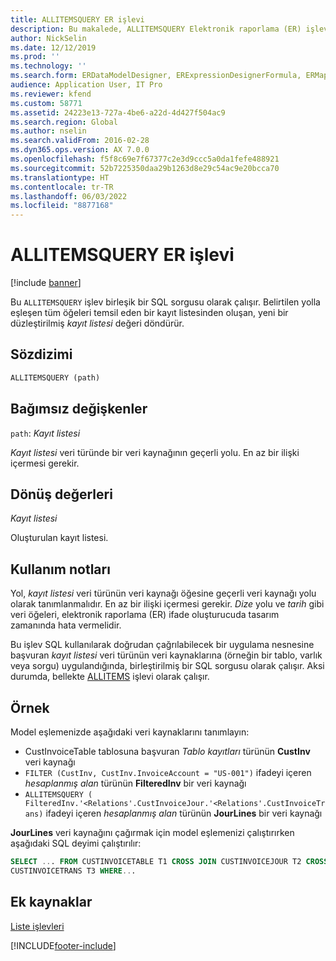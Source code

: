 ```yaml
---
title: ALLITEMSQUERY ER işlevi
description: Bu makalede, ALLITEMSQUERY Elektronik raporlama (ER) işlevinin nasıl kullanıldığı hakkında bilgi sağlanmaktadır.
author: NickSelin
ms.date: 12/12/2019
ms.prod: ''
ms.technology: ''
ms.search.form: ERDataModelDesigner, ERExpressionDesignerFormula, ERMappedFormatDesigner, ERModelMappingDesigner
audience: Application User, IT Pro
ms.reviewer: kfend
ms.custom: 58771
ms.assetid: 24223e13-727a-4be6-a22d-4d427f504ac9
ms.search.region: Global
ms.author: nselin
ms.search.validFrom: 2016-02-28
ms.dyn365.ops.version: AX 7.0.0
ms.openlocfilehash: f5f8c69e7f67377c2e3d9ccc5a0da1fefe488921
ms.sourcegitcommit: 52b7225350daa29b1263d8e29c54ac9e20bcca70
ms.translationtype: HT
ms.contentlocale: tr-TR
ms.lasthandoff: 06/03/2022
ms.locfileid: "8877168"
---
```

# <a name="allitemsquery-er-function"></a>ALLITEMSQUERY ER işlevi

[!include [banner](../includes/banner.md)]

Bu `ALLITEMSQUERY` işlev birleşik bir SQL sorgusu olarak çalışır. Belirtilen yolla eşleşen tüm öğeleri temsil eden bir kayıt listesinden oluşan, yeni bir düzleştirilmiş *kayıt listesi* değeri döndürür.

## <a name="syntax"></a>Sözdizimi

```vb
ALLITEMSQUERY (path)
```

## <a name="arguments"></a>Bağımsız değişkenler

`path`: *Kayıt listesi*

*Kayıt listesi* veri türünde bir veri kaynağının geçerli yolu. En az bir ilişki içermesi gerekir.

## <a name="return-values"></a>Dönüş değerleri

*Kayıt listesi*

Oluşturulan kayıt listesi.

## <a name="usage-notes"></a>Kullanım notları

Yol, *kayıt listesi* veri türünün veri kaynağı öğesine geçerli veri kaynağı yolu olarak tanımlanmalıdır. En az bir ilişki içermesi gerekir. *Dize* yolu ve *tarih* gibi veri öğeleri, elektronik raporlama (ER) ifade oluşturucuda tasarım zamanında hata vermelidir.

Bu işlev SQL kullanılarak doğrudan çağrılabilecek bir uygulama nesnesine başvuran *kayıt listesi* veri türünün veri kaynaklarına (örneğin bir tablo, varlık veya sorgu) uygulandığında, birleştirilmiş bir SQL sorgusu olarak çalışır. Aksi durumda, bellekte [ALLITEMS](er-functions-list-allitems.md) işlevi olarak çalışır.

## <a name="example"></a>Örnek

Model eşlemenizde aşağıdaki veri kaynaklarını tanımlayın:

- CustInvoiceTable tablosuna başvuran *Tablo kayıtları* türünün **CustInv** veri kaynağı
- `FILTER (CustInv, CustInv.InvoiceAccount = "US-001")` ifadeyi içeren *hesaplanmış alan* türünün **FilteredInv** bir veri kaynağı
- `ALLITEMSQUERY ( FilteredInv.'<Relations'.CustInvoiceJour.'<Relations'.CustInvoiceTrans)` ifadeyi içeren *hesaplanmış alan* türünün **JourLines** bir veri kaynağı

**JourLines** veri kaynağını çağırmak için model eşlemenizi çalıştırırken aşağıdaki SQL deyimi çalıştırılır:

```sql
SELECT ... FROM CUSTINVOICETABLE T1 CROSS JOIN CUSTINVOICEJOUR T2 CROSS JOIN
CUSTINVOICETRANS T3 WHERE...
```

## <a name="additional-resources"></a>Ek kaynaklar

[Liste işlevleri](er-functions-category-list.md)


[!INCLUDE[footer-include](../../../includes/footer-banner.md)]